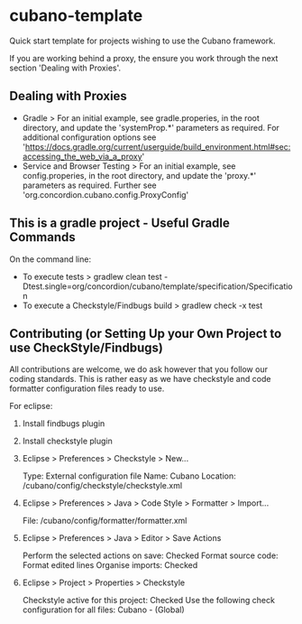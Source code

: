 # cubano-template

Quick start template for projects wishing to use the Cubano framework.

If you are working behind a proxy, the ensure you work through the next section 'Dealing with Proxies'.   

## Dealing with Proxies
* Gradle >  For an initial example, see gradle.properies, in the root directory, and update the 'systemProp.*' 
  parameters as required. For additional configuration options see 'https://docs.gradle.org/current/userguide/build_environment.html#sec:accessing_the_web_via_a_proxy'
* Service and Browser Testing > For an initial example, see config.properies, in the root directory, and update 
  the 'proxy.*' parameters as required. Further see 'org.concordion.cubano.config.ProxyConfig'

## This is a gradle project - Useful Gradle Commands

On the command line:
* To execute tests >  gradlew clean test -Dtest.single=org/concordion/cubano/template/specification/Specification
* To execute a Checkstyle/Findbugs build > gradlew check -x test

## Contributing (or Setting Up your Own Project to use CheckStyle/Findbugs)

All contributions are welcome, we do ask however that you follow our coding standards.  This is rather easy as we have checkstyle and code formatter configuration files ready to use.

For eclipse:

1. Install findbugs plugin

1. Install checkstyle plugin

1. Eclipse > Preferences > Checkstyle > New...

    Type: External configuration file
    Name: Cubano
    Location: <workspace>/cubano/config/checkstyle/checkstyle.xml

1. Eclipse > Preferences > Java > Code Style > Formatter > Import...

    File: <workspace>/cubano/config/formatter/formatter.xml

1. Eclipse > Preferences > Java > Editor > Save Actions

    Perform the selected actions on save: Checked
    Format source code: Format edited lines
    Organise imports: Checked

1. Eclipse > Project > Properties > Checkstyle

    Checkstyle active for this project: Checked
    Use the following check configuration for all files: Cubano - (Global)

